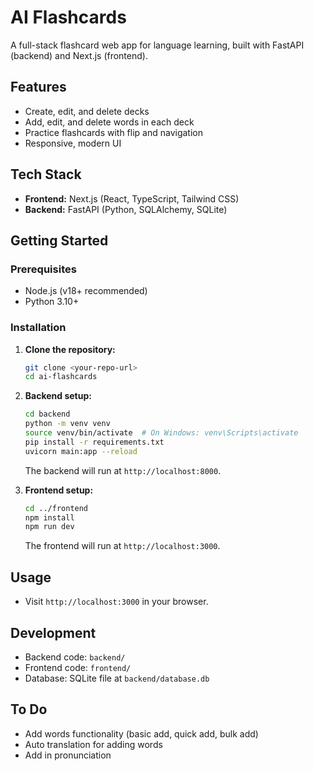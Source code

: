 # AI Flashcards

A full-stack flashcard web app for language learning, built with FastAPI (backend) and Next.js (frontend).

## Features
- Create, edit, and delete decks
- Add, edit, and delete words in each deck
- Practice flashcards with flip and navigation
- Responsive, modern UI

## Tech Stack
- **Frontend:** Next.js (React, TypeScript, Tailwind CSS)
- **Backend:** FastAPI (Python, SQLAlchemy, SQLite)

## Getting Started

### Prerequisites
- Node.js (v18+ recommended)
- Python 3.10+

### Installation

1. **Clone the repository:**
   ```bash
   git clone <your-repo-url>
   cd ai-flashcards
   ```

2. **Backend setup:**
   ```bash
   cd backend
   python -m venv venv
   source venv/bin/activate  # On Windows: venv\Scripts\activate
   pip install -r requirements.txt
   uvicorn main:app --reload
   ```
   The backend will run at `http://localhost:8000`.

3. **Frontend setup:**
   ```bash
   cd ../frontend
   npm install
   npm run dev
   ```
   The frontend will run at `http://localhost:3000`.

## Usage
- Visit `http://localhost:3000` in your browser.

## Development
- Backend code: `backend/`
- Frontend code: `frontend/`
- Database: SQLite file at `backend/database.db`

## To Do

- Add words functionality (basic add, quick add, bulk add)
- Auto translation for adding words 
- Add in pronunciation

